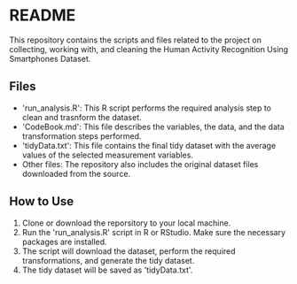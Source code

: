 # README
This repository contains the scripts and files related to the project on collecting, working with, and cleaning the Human Activity Recognition Using Smartphones Dataset.

## Files
- 'run_analysis.R': This R script performs the required analysis step to clean and trasnform the dataset.
- 'CodeBook.md': This file describes the variables, the data, and the data transformation steps performed.
- 'tidyData.txt': This file contains the final tidy dataset with the average values of the selected measurement variables.
- Other files: The repository also includes the original dataset files downloaded from the source.

## How to Use
1. Clone or download the reporsitory to your local machine.
2. Run the 'run_analysis.R' script in R or RStudio. Make sure the necessary packages are installed.
3. The script will download the dataset, perform the required transformations, and generate the tidy dataset.
4. The tidy dataset will be saved as 'tidyData.txt'.
